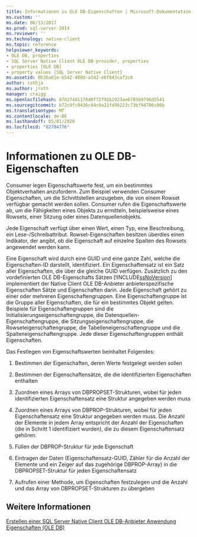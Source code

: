 ```yaml
---
title: Informationen zu OLE DB-Eigenschaften | Microsoft-Dokumentation
ms.custom: ''
ms.date: 06/13/2017
ms.prod: sql-server-2014
ms.reviewer: ''
ms.technology: native-client
ms.topic: reference
helpviewer_keywords:
- OLE DB, properties
- SQL Server Native Client OLE DB provider, properties
- properties [OLE DB]
- property values [SQL Server Native Client]
ms.assetid: 0b36a61e-b542-400d-a3d2-e6f643caf2c6
author: rothja
ms.author: jroth
manager: craigg
ms.openlocfilehash: 87027481170d8f72f91b1923ae6703b9796d5541
ms.sourcegitcommit: b72c9fc9436c44c6a21fd96223c73bf94706c06b
ms.translationtype: MT
ms.contentlocale: de-DE
ms.lasthandoff: 05/01/2020
ms.locfileid: "82704776"
---
```

# <a name="about-ole-db-properties"></a>Informationen zu OLE DB-Eigenschaften
  Consumer legen Eigenschaftswerte fest, um ein bestimmtes Objektverhalten anzufordern. Zum Beispiel verwenden Consumer Eigenschaften, um die Schnittstellen anzugeben, die von einem Rowset verfügbar gemacht werden sollen. Consumer rufen die Eigenschaftswerte ab, um die Fähigkeiten eines Objekts zu ermitteln, beispielsweise eines Rowsets, einer Sitzung oder eines Datenquellenobjekts.  
  
 Jede Eigenschaft verfügt über einen Wert, einen Typ, eine Beschreibung, ein Lese-/Schreibattribut. Rowset-Eigenschaften besitzen überdies einen Indikator, der angibt, ob die Eigenschaft auf einzelne Spalten des Rowsets angewendet werden kann.  
  
 Eine Eigenschaft wird durch eine GUID und eine ganze Zahl, welche die Eigenschaften-ID darstellt, identifiziert. Ein Eigenschaftensatz ist ein Satz aller Eigenschaften, die über die gleiche GUID verfügen. Zusätzlich zu den vordefinierten OLE DB-Eigenschafts Sätzen [!INCLUDE[ssNoVersion](../../includes/ssnoversion-md.md)] implementiert der Native Client OLE DB-Anbieter anbieterspezifische Eigenschaften Sätze und Eigenschaften darin. Jede Eigenschaft gehört zu einer oder mehreren Eigenschaftengruppen. Eine Eigenschaftengruppe ist die Gruppe aller Eigenschaften, die für ein bestimmtes Objekt gelten. Beispiele für Eigenschaftengruppen sind die Initialisierungseigenschaftengruppe, die Datenquellen-Eigenschaftengruppe, die Sitzungseigenschaftengruppe, die Rowseteigenschaftengruppe, die Tabelleneigenschaftengruppe und die Spalteneigenschaftengruppe. Jede dieser Eigenschaftengruppen enthält Eigenschaften.  
  
 Das Festlegen von Eigenschaftswerten beinhaltet Folgendes:  
  
1.  Bestimmen der Eigenschaften, deren Werte festgelegt werden sollen  
  
2.  Bestimmen der Eigenschaftensätze, die die identifizierten Eigenschaften enthalten  
  
3.  Zuordnen eines Arrays von DBPROPSET-Strukturen, wobei für jeden identifizierten Eigenschaftensatz eine Struktur angegeben werden muss  
  
4.  Zuordnen eines Arrays von DBPROP-Strukturen, wobei für jeden Eigenschaftensatz eine Struktur angegeben werden muss. Die Anzahl der Elemente in jedem Array entspricht der Anzahl der Eigenschaften (die in Schritt 1 identifiziert wurden), die zu diesem Eigenschaftensatz gehören.  
  
5.  Füllen der DBPROP-Struktur für jede Eigenschaft  
  
6.  Eintragen der Daten (Eigenschaftensatz-GUID, Zähler für die Anzahl der Elemente und ein Zeiger auf das zugehörige DBPROP-Array) in die DBPROPSET-Struktur für jeden Eigenschaftensatz  
  
7.  Aufrufen einer Methode, um Eigenschaften festzulegen und die Anzahl und das Array von DBPROPSET-Strukturen zu übergeben  
  
## <a name="see-also"></a>Weitere Informationen  
 [Erstellen einer SQL Server Native Client OLE DB-Anbieter Anwendung](creating-a-sql-server-native-client-ole-db-provider-application.md)   
 [Eigenschaften (OLE DB)](https://go.microsoft.com/fwlink/?LinkId=112207)  
  
  
